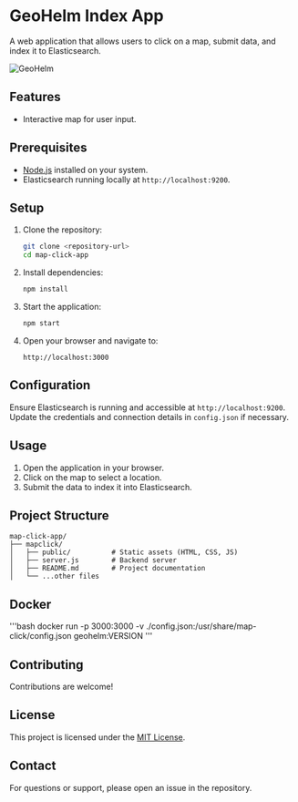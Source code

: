 # GeoHelm Index App

A web application that allows users to click on a map, submit data, and index it to Elasticsearch.

![GeoHelm](https://github.com/charliek17/geohelm/blob/main/images/geohelm.png.jpg?raw=true)
## Features

- Interactive map for user input.

## Prerequisites

- [Node.js](https://nodejs.org/) installed on your system.
- Elasticsearch running locally at `http://localhost:9200`.

## Setup

1. Clone the repository:
   ```bash
   git clone <repository-url>
   cd map-click-app
   ```

2. Install dependencies:
   ```bash
   npm install
   ```

3. Start the application:
   ```bash
   npm start
   ```

4. Open your browser and navigate to:
   ```
   http://localhost:3000
   ```

## Configuration

Ensure Elasticsearch is running and accessible at `http://localhost:9200`. Update the credentials and connection details in `config.json` if necessary.

## Usage

1. Open the application in your browser.
2. Click on the map to select a location.
3. Submit the data to index it into Elasticsearch.

## Project Structure

```
map-click-app/
├── mapclick/
│   ├── public/          # Static assets (HTML, CSS, JS)
│   ├── server.js        # Backend server
│   ├── README.md        # Project documentation
│   └── ...other files
```


## Docker

'''bash 
docker run -p 3000:3000 -v ./config.json:/usr/share/map-click/config.json geohelm:VERSION
'''

## Contributing

Contributions are welcome!

## License

This project is licensed under the [MIT License](LICENSE).

## Contact

For questions or support, please open an issue in the repository.
